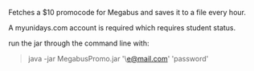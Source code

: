Fetches a $10 promocode for Megabus and saves it to a file every hour.

A myunidays.com account is required which requires student status.

run the jar through the command line with:

> java -jar MegabusPromo.jar '\e@mail.com' 'password'
